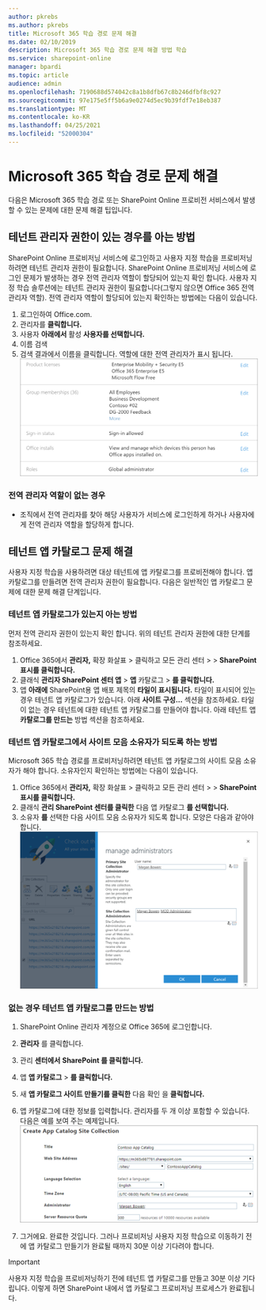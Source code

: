```yaml
---
author: pkrebs
ms.author: pkrebs
title: Microsoft 365 학습 경로 문제 해결
ms.date: 02/10/2019
description: Microsoft 365 학습 경로 문제 해결 방법 학습
ms.service: sharepoint-online
manager: bpardi
ms.topic: article
audience: admin
ms.openlocfilehash: 7190688d574042c8a1b8dfb67c8b246dfbf8c927
ms.sourcegitcommit: 97e175e5ff5b6a9e0274d5ec9b39fdf7e18eb387
ms.translationtype: MT
ms.contentlocale: ko-KR
ms.lasthandoff: 04/25/2021
ms.locfileid: "52000304"
---
```

# <a name="troubleshoot-microsoft-365-learning-pathways"></a>Microsoft 365 학습 경로 문제 해결

다음은 Microsoft 365 학습 경로 또는 SharePoint Online 프로비전 서비스에서 발생할 수 있는 문제에 대한 문제 해결 팁입니다.

## <a name="how-to-know-if-you-have-tenant-admin-permissions"></a>테넌트 관리자 권한이 있는 경우를 아는 방법

SharePoint Online 프로비저닝 서비스에 로그인하고 사용자 지정 학습을 프로비저닝하려면 테넌트 관리자 권한이 필요합니다. SharePoint Online 프로비저닝 서비스에 로그인 문제가 발생하는 경우 전역 관리자 역할이 할당되어 있는지 확인 합니다. 사용자 지정 학습 솔루션에는 테넌트 관리자 권한이 필요합니다(그렇지 않으면 Office 365 전역 관리자 역할). 전역 관리자 역할이 할당되어 있는지 확인하는 방법에는 다음이 있습니다.

1.  로그인하여 Office.com.
2.  관리자를 **클릭합니다.**
3.  사용자 **아래에서** 활성 **사용자를 선택합니다.**
4.  이름 검색
5.  검색 결과에서 이름을 클릭합니다. 역할에 대한 전역 관리자가 표시 됩니다.
![라이선스, 그룹 구성원 자격 및 기타 정보와 함께 역할을 나열하는 샘플 페이지입니다.](media/cg-globaladminrole.png)

### <a name="if-you-dont-have-the-global-administrator-role"></a>전역 관리자 역할이 없는 경우
- 조직에서 전역 관리자를 찾아 해당 사용자가 서비스에 로그인하게 하거나 사용자에게 전역 관리자 역할을 할당하게 합니다.

## <a name="tenant-app-catalog-troubleshooting"></a>테넌트 앱 카탈로그 문제 해결
사용자 지정 학습을 사용하려면 대상 테넌트에 앱 카탈로그를 프로비전해야 합니다. 앱 카탈로그를 만들려면 전역 관리자 권한이 필요합니다. 다음은 일반적인 앱 카탈로그 문제에 대한 문제 해결 단계입니다.

### <a name="how-to-know-if-you-have-a-tenant-app-catalog"></a>테넌트 앱 카탈로그가 있는지 아는 방법 
먼저 전역 관리자 권한이 있는지 확인 합니다. 위의 테넌트 관리자 권한에 대한 단계를 참조하세요.

1. Office 365에서 **관리자,** 확장 화살표 > 클릭하고 모든 관리 센터  >    >  **SharePoint 표시를 클릭합니다.**
2. 클래식 **관리자 SharePoint 센터 앱**  >  **앱** 카탈로그  >  **를 클릭합니다.**
3. 앱 **아래에** SharePoint용 앱 배포 제목의 **타일이 표시됩니다.** 타일이 표시되어 있는 경우 테넌트 앱 카탈로그가 있습니다. 아래 **사이트 구성...** 섹션을 참조하세요. 타일이 없는 경우 테넌트에 대한 테넌트 앱 카탈로그를 만들어야 합니다. 아래 테넌트 앱 **카탈로그를 만드는** 방법 섹션을 참조하세요.

### <a name="how-to-ensure-you-are-a-site-collection-owner-on-the-tenant-app-catalog"></a>테넌트 앱 카탈로그에서 사이트 모음 소유자가 되도록 하는 방법 
Microsoft 365 학습 경로를 프로비저닝하려면 테넌트 앱 카탈로그의 사이트 모음 소유자가 해야 합니다. 소유자인지 확인하는 방법에는 다음이 있습니다.

1. Office 365에서 **관리자,** 확장 화살표 > 클릭하고 모든 관리 센터  >    >  **SharePoint 표시를 클릭합니다.**
2. 클래식 **관리 SharePoint 센터를 클릭한** 다음 앱 카탈로그 **를 선택합니다.**
3. 소유자 **를** 선택한 다음 사이트 모음 소유자가 되도록 합니다. 모양은 다음과 같아야 합니다.
![관리자 관리 페이지.](media/cg-sitecollectionowner.png)

### <a name="how-to-create-a-tenant-app-catalog-if-one-doesnt-exists"></a>없는 경우 테넌트 앱 카탈로그를 만드는 방법 
1. SharePoint Online 관리자 계정으로 Office 365에 로그인합니다.
2. **관리자** 를 클릭합니다.
3. 관리 **센터에서** **SharePoint 를 클릭합니다.** 
4. 앱 **앱 카탈로그**  >  **를 클릭합니다.**
5. 새 **앱 카탈로그 사이트 만들기를 클릭한** 다음 확인 을 **클릭합니다.** 
6.  앱 카탈로그에 대한 정보를 입력합니다. 관리자를 두 개 이상 포함할 수 있습니다. 다음은 예를 보여 주는 예제입니다.  
![새 앱 카탈로그에 대한 정보를 입력할 양식입니다.](media/cg-appcatalogfinish.png)

7.  그거에요. 완료한 것입니다. 그러나 프로비저닝 사용자 지정 학습으로 이동하기 전에 앱 카탈로그 만들기가 완료될 때까지 30분 이상 기다려야 합니다. 

> [!IMPORTANT]
> 사용자 지정 학습을 프로비저닝하기 전에 테넌트 앱 카탈로그를 만들고 30분 이상 기다립니다. 이렇게 하면 SharePoint 내에서 앱 카탈로그 프로비저닝 프로세스가 완료됩니다. 